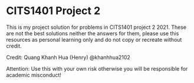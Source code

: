 # CITS1401 Project 2

This is my project solution for problems in CITS1401 project 2 2021. These are not the best solutions neither the answers for them, please use this resources as personal learning only and do not copy or recreate without credit. 

Credit: Quang Khanh Hua (Henry) @khanhhua2102

Attention: Use this with your own risk otherwise you will be responsible for academic misconduct!
